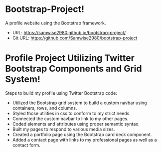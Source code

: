 # Bootstrap-Project!
A profile website using the Bootstrap framework.

* URL: https://samwise2980.github.io/bootstrap-project/
* Git URL: https://github.com/Samwise2980/bootstrap-project

# Profile Project Utilizing Twitter Bootstrap Components and Grid System!

Steps to build my profile using Twitter Bootstrap code:
* Utilized the Bootstrap grid system to build a custom navbar using containers, rows, and columns.
* Styled those utilities in css to conform to my strict needs.
* Connected the custom navbar to link to my other pages.
* Coded elements and attributes using proper semantic syntax.
* Built my pages to respond to various media sizes.
* Created a portfolio page using the Bootstrap card deck component.
* Added a contact page with links to my professional pages as well as a contact form.